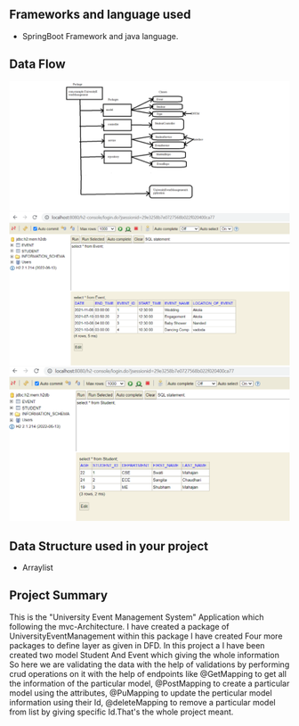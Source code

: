 ## Frameworks and language used 
* SpringBoot Framework and java language.
## Data Flow

![Data Flow](DFD.png)
![Database Design1](db1.png)
![Database Design2](db2.png)
## Data Structure used in your project
* Arraylist
## Project Summary

This is the "University Event Management System" Application which following the mvc-Architecture. I have created a package of UniversityEventManagement within this package I have created Four more packages to define layer as given in DFD. In this project a I have been created two model Student And Event which giving the whole information So here we are validating the data with the help of validations by performing crud operations on it with the help of endpoints like @GetMapping to get all the information of the particular model, @PostMapping to create a particular model using the attributes, @PuMapping to update the perticular model information using their Id, @deleteMapping to remove a particular model from list by giving specific Id.That's the whole project meant. 
